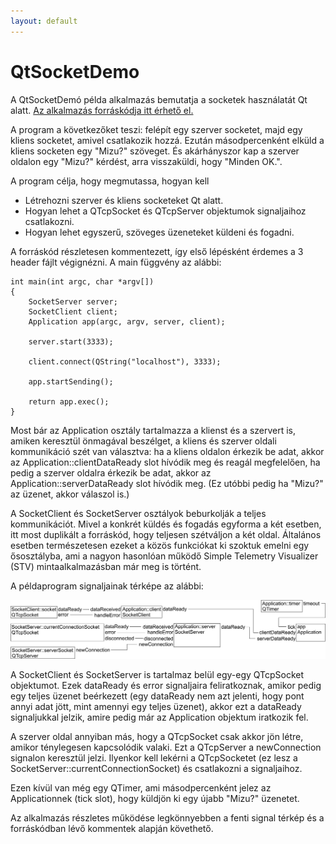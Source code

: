```yaml
---
layout: default
---
```


# QtSocketDemo

A QtSocketDemó példa alkalmazás bemutatja a socketek használatát Qt alatt. 
[Az alkalmazás forráskódja itt érhető el.](https://github.com/csorbakristof/alkalmazasfejlesztes/)

A program a következőket teszi: felépít egy szerver socketet, majd egy kliens socketet, amivel csatlakozik hozzá. Ezután másodpercenként elküld a kliens socketen egy "Mizu?" szöveget. És akárhányszor kap a szerver oldalon egy "Mizu?" kérdést, arra visszaküldi, hogy "Minden OK.".

A program célja, hogy megmutassa, hogyan kell

  * Létrehozni szerver és kliens socketeket Qt alatt.
  * Hogyan lehet a QTcpSocket és QTcpServer objektumok signaljaihoz csatlakozni.
  * Hogyan lehet egyszerű, szöveges üzeneteket küldeni és fogadni.

A forráskód részletesen kommentezett, így első lépésként érdemes a 3 header fájlt végignézni. A main függvény az alábbi:

	int main(int argc, char *argv[])
	{
	    SocketServer server;
	    SocketClient client;
	    Application app(argc, argv, server, client);
	
	    server.start(3333);
	
	    client.connect(QString("localhost"), 3333);
	
	    app.startSending();
	
	    return app.exec();
	}

Most bár az Application osztály tartalmazza a klienst és a szervert is, amiken keresztül önmagával beszélget, a kliens és szerver oldali kommunikáció szét van választva: ha a kliens oldalon érkezik be adat, akkor az Application::clientDataReady slot hívódik meg és reagál megfelelően, ha pedig a szerver oldalra érkezik be adat, akkor az Application::serverDataReady slot hívódik meg. (Ez utóbbi pedig ha "Mizu?" az üzenet, akkor válaszol is.)

A SocketClient és SocketServer osztályok beburkolják a teljes kommunikációt. Mivel a konkrét küldés és fogadás egyforma a két esetben, itt most duplikált a forráskód, hogy teljesen szétváljon a két oldal. Általános esetben természetesen ezeket a közös funkciókat ki szoktuk emelni egy ősosztályba, ami a nagyon hasonlóan működő Simple Telemetry Visualizer (STV) mintaalkalmazásban már meg is történt.

A példaprogram signaljainak térképe az alábbi:

![](image/QtSocketDemoSignalMap.png)

A SocketClient és SocketServer is tartalmaz belül egy-egy QTcpSocket objektumot. Ezek dataReady és error signaljaira feliratkoznak, amikor pedig egy teljes üzenet beérkezett (egy dataReady nem azt jelenti, hogy pont annyi adat jött, mint amennyi egy teljes üzenet), akkor ezt a dataReady signaljukkal jelzik, amire pedig már az Application objektum iratkozik fel.

A szerver oldal annyiban más, hogy a QTcpSocket csak akkor jön létre, amikor ténylegesen kapcsolódik valaki. Ezt a QTcpServer a newConnection signalon keresztül jelzi. Ilyenkor kell lekérni a QTcpSocketet (ez lesz a SocketServer::currentConnectionSocket) és csatlakozni a signaljaihoz.

Ezen kívül van még egy QTimer, ami másodpercenként jelez az Applicationnek (tick slot), hogy küldjön ki egy újabb "Mizu?" üzenetet.

Az alkalmazás részletes működése legkönnyebben a fenti signal térkép és a forráskódban lévő kommentek alapján követhető.
